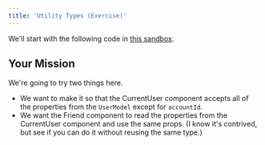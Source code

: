 ```yaml
---
title: 'Utility Types (Exercise)'
---
```


We'll start with the following code in [this sandbox](https://codesandbox.io/s/fun-with-utility-types-2lmj2?file=/src/Application.tsx).

## Your Mission

We're going to try two things here.

- We want to make it so that the CurrentUser component accepts all
  of the properties from the `UserModel` except for `accountId`.
- We want the Friend component to read the properties from the
  CurrentUser component and use the same props. (I know it's contrived,
  but see if you can do it without reusing the same type.)
